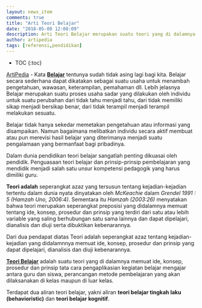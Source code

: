 ```yaml
---
layout: news_item
comments: true
title: "Arti Teori Belajar"
date: "2018-05-08 12:08:09"
description: Arti Teori Belajar merupakan suatu teori yang di dalamnya memuat ide, konsep, prosedur dan prinsip tata cara pengaplikasian kegiatan belajar mengajar antara guru dan siswa, perancangan metode pembelajaran yang akan dilaksanakan di kelas maupun di luar kelas.
author: artipedia
tags: [referensi,pendidikan]
---
```

* TOC
{:toc}

[ArtiPedia](https://artipedia.id "ArtiPedia") - Kata **[Belajar](/teori/arti-teori-belajar "Arti Belajar")** tentunya sudah tidak asing lagi bagi kita. Belajar secara sederhana dapat dikatakan sebagai suatu usaha untuk menambah pengetahuan, wawasan, keterampilan, pemahaman dll. Lebih jelasnya Belajar merupakan suatu proses usaha sadar yang dilakukan oleh individu untuk suatu perubahan dari tidak tahu menjadi tahu, dari tidak memiliki sikap menjadi bersikap benar, dari tidak terampil menjadi terampil melakukan sesuatu.  

Belajar tidak hanya sekedar memetakan pengetahuan atau informasi yang disampaikan.  Namun bagaimana melibatkan individu secara aktif  membuat atau pun merevisi hasil belajar yang diterimanya menjadi suatu pengalamaan yang bermanfaat bagi pribadinya. 

Dalam dunia pendidikan teori belajar sangatlah penting dikuasai oleh pendidik. Penguasaan teori belajar dan prinsip-prinsip pembelajaran yang mendidik menjadi salah satu unsur kompetensi pedagogik yang harus dimiliki guru. 

**Teori adalah** seperangkat azaz yang tersusun tentang kejadian-kejadian tertentu dalam dunia nyata dinyatakan oleh *McKeachie* dalam *Grendel 1991 : 5 (Hamzah Uno, 2006:4)*.  Sementara itu *Hamzah (2003:26)* menyatakan bahwa teori merupakan seperangkat preposisi yang didalamnya memuat tentang ide, konsep, prosedur dan prinsip yang terdiri dari satu atau lebih variable yang saling berhubungan satu sama lainnya dan dapat dipelajari, dianalisis dan diuji serta dibuktikan kebenarannya. 

Dari dua pendapat diatas Teori adalah seperangkat azaz tentang kejadian-kejadian yang didalamnnya memuat ide, konsep, prosedur dan prinsip yang dapat dipelajari, dianalisis dan diuji kebenarannya.  

**[Teori Belajar](/teori/arti-teori-belajar "Arti Teori Belajar")** adalah suatu teori yang di dalamnya memuat ide, konsep, prosedur dan prinsip tata cara pengaplikasian kegiatan belajar mengajar antara guru dan siswa, perancangan metode pembelajaran yang akan dilaksanakan di kelas maupun di luar kelas.

Terdapat dua aliran teori belajar, yakni aliran **teori belajar tingkah laku (behavioristic)** dan **teori belajar kognitif**.

